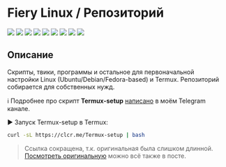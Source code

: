 # Fiery Linux / Репозиторий

[![](https://img.shields.io/badge/platform-Linux-ligthgreen?logo=linux)](https://github.com/Zalexanninev15/awesome-linux-tweaks)
[![](https://img.shields.io/github/last-commit/Zalexanninev15/awesome-linux-tweaks)](https://github.com/Zalexanninev15/awesome-linux-tweaks/commits/main)
[![](https://img.shields.io/github/stars/Zalexanninev15/awesome-linux-tweaks.svg)](https://github.com/Zalexanninev15/awesome-linux-tweaks/stargazers)
[![](https://img.shields.io/github/forks/Zalexanninev15/awesome-linux-tweaks.svg)](https://github.com/Zalexanninev15/awesome-linux-tweaks/network/members)
[![](https://img.shields.io/github/issues/Zalexanninev15/awesome-linux-tweaks.svg)](https://github.com/Zalexanninev15/awesome-linux-tweaks/issues?q=is%3Aopen+is%3Aissue)
[![](https://img.shields.io/github/issues-closed/Zalexanninev15/awesome-linux-tweaks.svg)](https://github.com/Zalexanninev15/awesome-linux-tweaks/issues?q=is%3Aissue+is%3Aclosed)
[![](https://img.shields.io/badge/Telegram_канал-FFFFFF.svg?logo=telegram)](https://t.me/FieryLinux)
[![](https://img.shields.io/badge/license-GPLv3-ligthgreen.svg)](LICENSE)
[![](https://img.shields.io/badge/Donate-FFDD00.svg?logo=buymeacoffee&logoColor=black)](https://z15.neocities.org/donate)

## Описание

Скрипты, твики, программы и остальное для первоначальной настройки Linux (Ubuntu/Debian/Fedora-based) и Termux. Репозиторий собирается для собственных нужд.

ℹ️ Подробнее про скрипт **Termux-setup** [написано](https://t.me/FieryLinux/257) в моём Telegram канале.

▶️ Запуск Termux-setup в Termux:

```bash
curl -sL https://clcr.me/Termux-setup | bash
```

> Ссылка сокращена, т.к. оригинальная была слишком длинной. [Посмотреть оригинальную](https://t.me/FieryLinux/257) можно всё также в посте.
